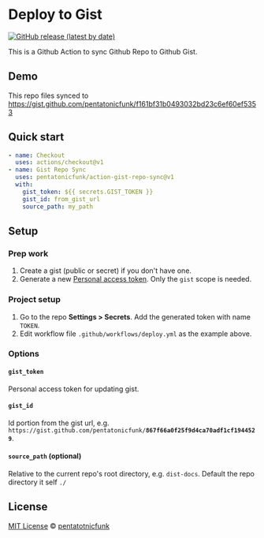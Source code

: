 # Deploy to Gist

[![GitHub release (latest by date)](https://img.shields.io/github/v/release/pentatonicfunk/action-gist-repo-sync.svg)](https://github.com/pentatonicfunk/action-gist-repo-sync/releases)

This is a Github Action to sync Github Repo to Github Gist.

## Demo

This repo files synced to https://gist.github.com/pentatonicfunk/f161bf31b0493032bd23c6ef60ef5353

## Quick start

```yml
- name: Checkout
  uses: actions/checkout@v1
- name: Gist Repo Sync
  uses: pentatonicfunk/action-gist-repo-sync@v1
  with:
    gist_token: ${{ secrets.GIST_TOKEN }}
    gist_id: from_gist_url
    source_path: my_path
```

## Setup

### Prep work

1. Create a gist (public or secret) if you don't have one.
1. Generate a new [Personal access token](https://github.com/settings/tokens/). Only the `gist` scope is needed.

### Project setup

1. Go to the repo **Settings > Secrets**. Add the generated token with name `TOKEN`.
1. Edit workflow file `.github/workflows/deploy.yml` as the example above.

### Options

#### `gist_token`

Personal access token for updating gist.

#### `gist_id`

Id portion from the gist url, e.g. `https://gist.github.com/pentatonicfunk/`**`867f66a0f25f9d4ca70adf1cf1944529`**.

#### `source_path` (optional)

Relative to the current repo's root directory, e.g. `dist-docs`. Default the repo directory it self `./`

## License

[MIT License](https://github.com/pentatonicfunk/action-gist-repo-sync/blob/main/LICENSE) ©
[pentatotnicfunk](https://github.com/pentatonicfunk)